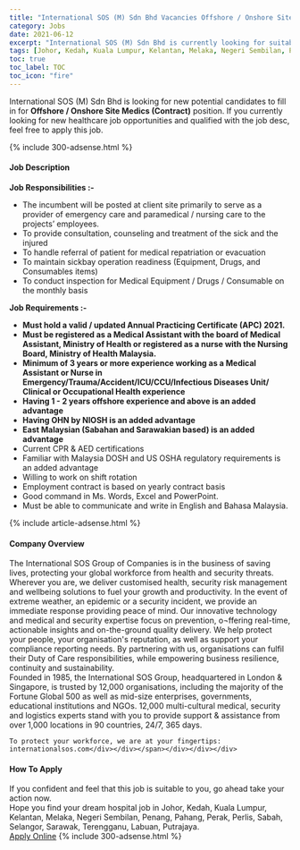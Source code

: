 ```yaml
---
title: "International SOS (M) Sdn Bhd Vacancies Offshore / Onshore Site Medics (Contract)" 
category: Jobs 
date: 2021-06-12 
excerpt: "International SOS (M) Sdn Bhd is currently looking for suitable person to fill in the Offshore / Onshore Site Medics (Contract) which positioned at Johor, Kedah, Kuala Lumpur, Kelantan, Melaka, Negeri Sembilan, Penang, Pahang, Perak, Perlis, Sabah, Selangor, Sarawak, Terengganu, Labuan, Putrajaya" 
tags: [Johor, Kedah, Kuala Lumpur, Kelantan, Melaka, Negeri Sembilan, Penang, Pahang, Perak, Perlis, Sabah, Selangor, Sarawak, Terengganu, Labuan, Putrajaya] 
toc: true 
toc_label: TOC 
toc_icon: "fire" 
--- 
```


<p>International SOS (M) Sdn Bhd is looking for new potential candidates to fill in for <b>Offshore / Onshore Site Medics (Contract)</b> position. If you currently looking for new healthcare job opportunities and qualified with the job desc, feel free to apply this job.
</p>{% include 300-adsense.html %} 
<div><div><h4>Job Description</h4></div><div><div><span><div><div><strong>Job Responsibilities :-</strong></div><ul><li>The incumbent will be posted at client site&#160;primarily to serve as a provider of emergency care and paramedical / nursing care to the projects&#8217; employees.</li><li>To provide consultation, counseling and treatment of the sick and the injured</li><li>To handle referral of patient for medical repatriation or evacuation</li><li>To maintain sickbay operation readiness (Equipment, Drugs, and Consumables items)</li><li>To conduct inspection for Medical Equipment / Drugs / Consumable on the monthly basis</li></ul><div><strong>Job Requirements :-</strong></div><ul><li><strong>Must hold a valid / updated Annual Practicing Certificate (APC) 2021.</strong></li><li><strong>Must be registered as a Medical Assistant with the board of Medical Assistant, Ministry of Health or registered as a nurse with the Nursing Board, Ministry of Health Malaysia.</strong></li><li><strong>Minimum of 3 years or more experience working as a Medical Assistant or Nurse in Emergency/Trauma/Accident/ICU/CCU/Infectious Diseases Unit/ Clinical or Occupational Health experience</strong></li><li><strong>Having 1 - 2 years offshore experience and above is an added advantage</strong></li><li><strong>Having OHN by NIOSH is an added advantage</strong></li><li><strong>East Malaysian (Sabahan and Sarawakian based) is an added advantage</strong></li><li>Current CPR &amp; AED certifications</li><li>Familiar with Malaysia DOSH and US OSHA regulatory requirements is an added advantage</li><li>Willing to work on shift rotation</li><li>Employment contract is based on yearly contract basis</li><li>Good command in Ms. Words, Excel and PowerPoint.</li><li>Must be able to communicate and write in English and Bahasa Malaysia.</li></ul></div></span></div></div></div> 
{% include article-adsense.html %} 
<div><div><h4>Company Overview</h4></div><div><div><span><div><div>
<div>
		The International SOS Group of Companies is in the business of saving lives, protecting your global workforce from health and security threats. Wherever you are, we deliver customised health, security risk management and wellbeing solutions to fuel your growth and productivity. In the event of extreme weather, an epidemic or a security incident, we provide an immediate response providing peace of mind. Our innovative technology and medical and security expertise focus on prevention, o&#172;ffering real-time, actionable insights and on-the-ground quality delivery. We help protect your people, your organisation's reputation, as well as support your compliance reporting needs. By partnering with us, organisations can fulfil their Duty of Care responsibilities, while empowering business resilience, continuity and sustainability.</div>
<div>
		Founded in 1985, the International SOS Group, headquartered in London &amp; Singapore, is trusted by 12,000 organisations, including the majority of the Fortune Global 500 as well as mid-size enterprises, governments, educational institutions and NGOs. 12,000 multi-cultural medical, security and logistics experts stand with you to provide support &amp; assistance from over 1,000 locations in 90 countries, 24/7, 365 days.&#160;&#160;</div>
	
	To protect your workforce, we are at your fingertips: internationalsos.com</div></div></span></div></div></div> 
#### How To Apply 
If you confident and feel that this job is suitable to you, go ahead take your action now. <br/> 
Hope you find your dream hospital job in Johor, Kedah, Kuala Lumpur, Kelantan, Melaka, Negeri Sembilan, Penang, Pahang, Perak, Perlis, Sabah, Selangor, Sarawak, Terengganu, Labuan, Putrajaya. <br/> 
<a href="https://www.jobstreet.com.my/en/job/offshore-onshore-site-medics-contract-4586760?jobId=jobstreet-my-job-4586760" class="btn btn--warning" target="_blank" rel="nofollow noopenner">Apply Online</a> 
{% include 300-adsense.html %} 